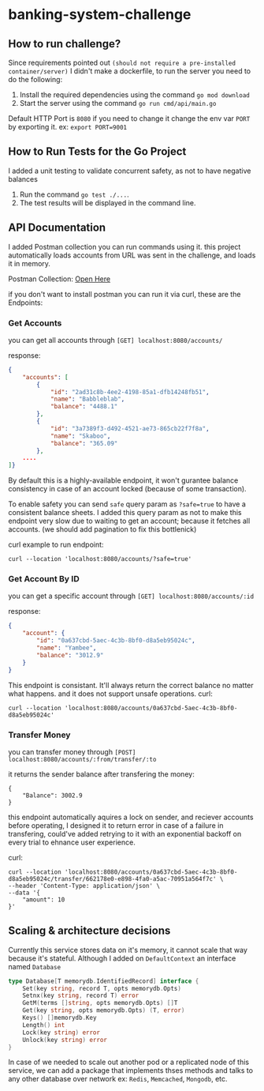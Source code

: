 # banking-system-challenge

## How to run challenge?

Since requirements pointed out `(should not require a pre-installed container/server)` I didn't make a dockerfile, to run the server you need to do the following:

1. Install the required dependencies using the command `go mod download`
2. Start the server using the command `go run cmd/api/main.go`

Default HTTP Port is `8080` if you need to change it change the env var `PORT` by exporting it. ex: `export PORT=9001`

## How to Run Tests for the Go Project

I added a unit testing to validate concurrent safety, as not to have negative balances

1. Run the command `go test ./...`.
2. The test results will be displayed in the command line.

## API Documentation

I added Postman collection you can run commands using it. this project automatically loads accounts from URL was sent in the challenge, and loads it in memory.

Postman Collection: [Open Here](https://api.postman.com/collections/21649836-2405c68d-a986-40ce-9aa6-8183f4fb05e5?access_key=PMAT-01HDHPZ5FAY87DRRC6V04SS81A)

if you don't want to install postman you can run it via curl, these are the Endpoints:

### Get Accounts

you can get all accounts through `[GET] localhost:8080/accounts/`

response:

```json
{
    "accounts": [
        {
            "id": "2ad31c8b-4ee2-4198-85a1-dfb14248fb51",
            "name": "Babbleblab",
            "balance": "4488.1"
        },
        {
            "id": "3a7389f3-d492-4521-ae73-865cb22f7f8a",
            "name": "Skaboo",
            "balance": "365.09"
        },
	....
]}
```

By default this is a highly-available endpoint, it won't gurantee balance consistency in case of an account locked (because of some transaction).

To enable safety you can send `safe` query param as `?safe=true` to have a consistent balance sheets. I added this query param as not to make this endpoint very slow due to waiting to get an account; because it fetches all accounts. (we should add pagination to fix this bottlenick)

curl example to run endpoint:

```
curl --location 'localhost:8080/accounts/?safe=true'
```

### Get Account By ID

you can get a specific account through `[GET] localhost:8080/accounts/:id`

response:

```json
{
    "account": {
        "id": "0a637cbd-5aec-4c3b-8bf0-d8a5eb95024c",
        "name": "Yambee",
        "balance": "3012.9"
    }
}
```

This endpoint is consistant. It'll always return the correct balance no matter what happens. and it does not support unsafe operations.
curl:

```
curl --location 'localhost:8080/accounts/0a637cbd-5aec-4c3b-8bf0-d8a5eb95024c'
```

### Transfer Money

you can transfer money through `[POST] localhost:8080/accounts/:from/transfer/:to`

it returns the sender balance after transfering the money:

```
{
    "Balance": 3002.9
}
```

this endpoint automatically aquires a lock on sender, and reciever accounts before operating, I designed it to return error in case of a failure in transfering, could've added retrying to it with an exponential backoff on every trial to ehnance user experience.

curl:

```
curl --location 'localhost:8080/accounts/0a637cbd-5aec-4c3b-8bf0-d8a5eb95024c/transfer/662178e0-e898-4fa0-a5ac-70951a564f7c' \
--header 'Content-Type: application/json' \
--data '{
    "amount": 10
}'
```

## Scaling & architecture decisions

Currently this service stores data on it's memory, it cannot scale that way because it's stateful. Although I added on `DefaultContext` an interface named `Database` 

```go
type Database[T memorydb.IdentifiedRecord] interface {
	Set(key string, record T, opts memorydb.Opts)
	Setnx(key string, record T) error
	GetM(terms []string, opts memorydb.Opts) []T
	Get(key string, opts memorydb.Opts) (T, error)
	Keys() []memorydb.Key
	Length() int
	Lock(key string) error
	Unlock(key string) error
}
```

In case of we needed to scale out another pod or a replicated node of this service, we can add a package that implements thses methods and talks to any other database over network ex: `Redis`, `Memcached`, `Mongodb`, etc.
